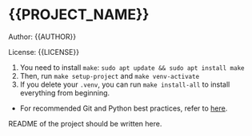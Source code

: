 # {{PROJECT_NAME}}

Author: {{AUTHOR}}

License: {{LICENSE}}

1. You need to install `make`: `sudo apt update && sudo apt install make`
2. Then, run `make setup-project` and `make venv-activate`
3. If you delete your `.venv`, you can run `make install-all` to install everything from beginning.

- For recommended Git and Python best practices, refer to [here](docs/best_practices.md).

README of the project should be written here.

